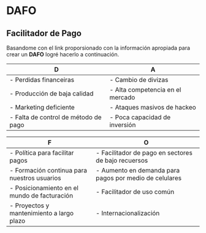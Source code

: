 # DAFO 
## Facilitador de Pago
Basandome con el link proporsionado con la información apropiada para crear un **DAFO** logré hacerlo a continuación. 

| **D** | **A** |
| --- | --- |
| - Perdidas financeiras | - Cambio de divizas |
| - Producción de baja calidad | - Alta competencia en el mercado |
| - Marketing deficiente | - Ataques masivos de hackeo |
| - Falta de control de método de pago | - Poca capacidad de inversión |


| **F** | **O** |
| --- | --- |
| - Política para facilitar pagos | - Facilitador de pago en sectores de bajo recuersos |
| - Formación continua para nuestros usuarios | - Aumento en demanda para pagos por medio de celulares |
| - Posicionamiento en el mundo de facturación | - Facilitador de uso común |
| - Proyectos y mantenimiento a largo plazo | - Internacionalización |